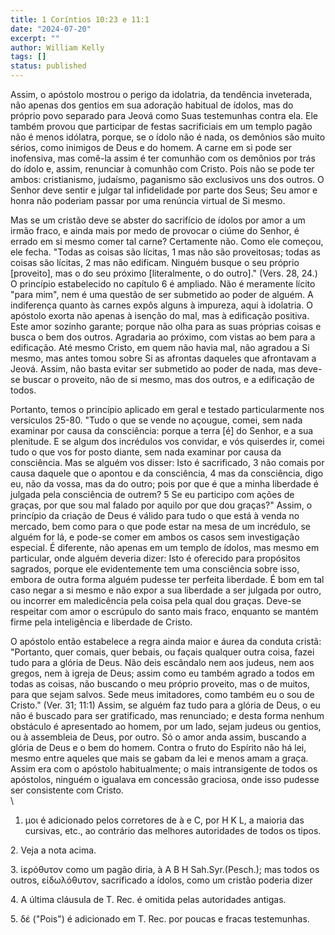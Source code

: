 ```yaml
---
title: 1 Coríntios 10:23 e 11:1
date: "2024-07-20"
excerpt: ""
author: William Kelly
tags: []
status: published
---
```


Assim, o apóstolo mostrou o perigo da idolatria, da tendência
inveterada, não apenas dos gentios em sua adoração habitual de ídolos,
mas do próprio povo separado para Jeová como Suas testemunhas contra
ela. Ele também provou que participar de festas sacrificiais em um
templo pagão não é menos idólatra, porque, se o ídolo não é nada, os
demônios são muito sérios, como inimigos de Deus e do homem. A carne em
si pode ser inofensiva, mas comê-la assim é ter comunhão com os demônios
por trás do ídolo e, assim, renunciar à comunhão com Cristo. Pois não se
pode ter ambos: cristianismo, judaísmo, paganismo são exclusivos uns dos
outros. O Senhor deve sentir e julgar tal infidelidade por parte dos
Seus; Seu amor e honra não poderiam passar por uma renúncia virtual de
Si mesmo.

Mas se um cristão deve se abster do sacrifício de ídolos por amor a um
irmão fraco, e ainda mais por medo de provocar o ciúme do Senhor, é
errado em si mesmo comer tal carne? Certamente não. Como ele começou,
ele fecha. "Todas as coisas são lícitas, 1 mas não são proveitosas;
todas as coisas são lícitas, 2 mas não edificam. Ninguém busque o seu
próprio \[proveito\], mas o do seu próximo \[literalmente, o do
outro\]." (Vers. 28, 24.) O princípio estabelecido no capítulo 6 é
ampliado. Não é meramente lícito "para mim", nem é uma questão de ser
submetido ao poder de alguém. A indiferença quanto às carnes expôs
alguns à impureza, aqui à idolatria. O apóstolo exorta não apenas à
isenção do mal, mas à edificação positiva. Este amor sozinho garante;
porque não olha para as suas próprias coisas e busca o bem dos outros.
Agradaria ao próximo, com vistas ao bem para a edificação. Até mesmo
Cristo, em quem não havia mal, não agradou a Si mesmo, mas antes tomou
sobre Si as afrontas daqueles que afrontavam a Jeová. Assim, não basta
evitar ser submetido ao poder de nada, mas deve-se buscar o proveito,
não de si mesmo, mas dos outros, e a edificação de todos.

Portanto, temos o princípio aplicado em geral e testado particularmente
nos versículos 25-80. "Tudo o que se vende no açougue, comei, sem nada
examinar por causa da consciência: porque a terra \[é\] do Senhor, e a
sua plenitude. E se algum dos incrédulos vos convidar, e vós quiserdes
ir, comei tudo o que vos for posto diante, sem nada examinar por causa
da consciência. Mas se alguém vos disser: Isto é sacrificado, 3 não
comais por causa daquele que o apontou e da consciência, 4 mas da
consciência, digo eu, não da vossa, mas da do outro; pois por que é que
a minha liberdade é julgada pela consciência de outrem? 5 Se eu
participo com ações de graças, por que sou mal falado por aquilo por que
dou graças?" Assim, o princípio da criação de Deus é válido para tudo o
que está à venda no mercado, bem como para o que pode estar na mesa de
um incrédulo, se alguém for lá, e pode-se comer em ambos os casos sem
investigação especial. É diferente, não apenas em um templo de ídolos,
mas mesmo em particular, onde alguém deveria dizer: Isto é oferecido
para propósitos sagrados, porque ele evidentemente tem uma consciência
sobre isso, embora de outra forma alguém pudesse ter perfeita liberdade.
É bom em tal caso negar a si mesmo e não expor a sua liberdade a ser
julgada por outro, ou incorrer em maledicência pela coisa pela qual dou
graças. Deve-se respeitar com amor o escrúpulo do santo mais fraco,
enquanto se mantém firme pela inteligência e liberdade de Cristo.

O apóstolo então estabelece a regra ainda maior e áurea da conduta
cristã: "Portanto, quer comais, quer bebais, ou façais qualquer outra
coisa, fazei tudo para a glória de Deus. Não deis escândalo nem aos
judeus, nem aos gregos, nem à igreja de Deus; assim como eu também
agrado a todos em todas as coisas, não buscando o meu próprio proveito,
mas o de muitos, para que sejam salvos. Sede meus imitadores, como
também eu o sou de Cristo." (Ver. 31; 11:1) Assim, se alguém faz tudo
para a glória de Deus, o eu não é buscado para ser gratificado, mas
renunciado; e desta forma nenhum obstáculo é apresentado ao homem, por
um lado, sejam judeus ou gentios, ou à assembleia de Deus, por outro. Só
o amor anda assim, buscando a glória de Deus e o bem do homem. Contra o
fruto do Espírito não há lei, mesmo entre aqueles que mais se gabam da
lei e menos amam a graça. Assim era com o apóstolo habitualmente; o mais
intransigente de todos os apóstolos, ninguém o igualava em concessão
graciosa, onde isso pudesse ser consistente com Cristo.\
\

1. μοι é adicionado pelos corretores de à e C, por Η Κ L, a maioria das
   cursivas, etc., ao contrário das melhores autoridades de todos os tipos.

2\. Veja a nota acima.

3\. ἱερόθυτον como um pagão diria, à Α Β Η Sah.Syr.(Pesch.); mas todos
os outros, εἰδωλόθυτον, sacrificado a ídolos, como um cristão poderia
dizer

4\. A última cláusula de T. Rec. é omitida pelas autoridades antigas.

5\. δέ (\"Pois\") é adicionado em T. Rec. por poucas e fracas
testemunhas.
